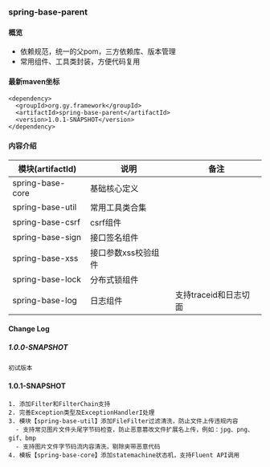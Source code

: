 ### spring-base-parent

#### 概览
- 依赖规范，统一的父pom，三方依赖库、版本管理
- 常用组件、工具类封装，方便代码复用

#### 最新maven坐标
```
<dependency>
  <groupId>org.gy.framework</groupId>
  <artifactId>spring-base-parent</artifactId>
  <version>1.0.1-SNAPSHOT</version>
</dependency>
```

#### 内容介绍
模块(artifactId) | 说明 | 备注
--- | --- | ---
spring-base-core | 基础核心定义 | 
spring-base-util | 常用工具类合集 | 
spring-base-csrf | csrf组件 | 
spring-base-sign | 接口签名组件 | 
spring-base-xss | 接口参数xss校验组件| 
spring-base-lock | 分布式锁组件 | 
spring-base-log | 日志组件 | 支持traceid和日志切面

#### Change Log
##### 1.0.0-SNAPSHOT
```
初试版本
```

#### 1.0.1-SNAPSHOT
```
1. 添加Filter和FilterChain支持
2. 完善Exception类型及ExceptionHandlerI处理
3. 模块【spring-base-util】添加FileFilter过滤清洗，防止文件上传违规内容
  - 支持常见图片文件头尾字节码检查，防止恶意篡改文件扩展名上传，例如：jpg、png、gif、bmp
  - 支持图片文件字节码流内容清洗，剔除夹带恶意代码
4. 模板【spring-base-core】添加statemachine状态机，支持Fluent API调用
```